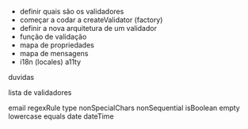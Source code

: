 * definir quais são os validadores
* começar a codar a createValidator (factory)
* definir a nova arquitetura de um validador
 * função de validação
 * mapa de propriedades
 * mapa de mensagens
* i18n (locales) a11ty

duvidas


lista de validadores

email
regexRule
type
nonSpecialChars
nonSequential
isBoolean
empty
lowercase
equals
date
dateTime





